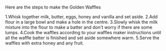 Here are the steps to make the Golden Waffles

1.Whisk together milk, butter, eggs, honey and vanilla and set aside.
2.Add flour in a large bowl and make a hole in the centre.
3.Slowly whisk the milk mixture into the flour to make a batter and don't worry if there are some lumps.
4.Cook the waffles according to your waffles maker instructions until all the waffle batter is finished and set aside somewhere warm.
5.Serve the waffles with extra honey and any fruit.